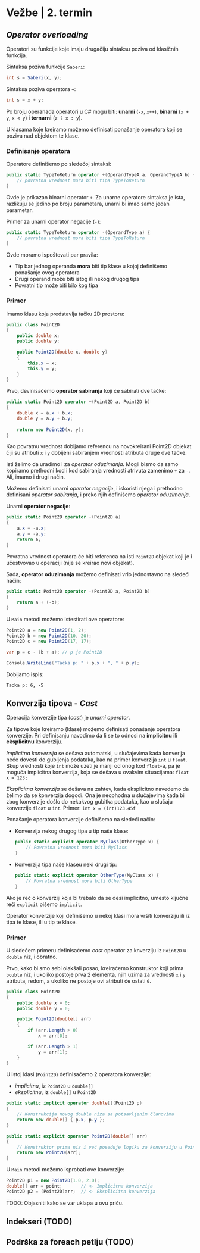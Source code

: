 # Vežbe | 2. termin

## _Operator overloading_

Operatori su funkcije koje imaju drugačiju sintaksu poziva od klasičnih funkcija.

Sintaksa poziva funkcije `Saberi`:
```cs
int s = Saberi(x, y);
```

Sintaksa poziva operatora `+`:
```cs
int s = x + y;
```

Po broju operanada operatori u C# mogu biti: **unarni** (`-x`, `x++`), **binarni** (`x + y`, `x < y`) i **ternarni** (`z ? x : y`).

U klasama koje kreiramo možemo definisati ponašanje operatora koji se poziva nad objektom te klase.

### Definisanje operatora

Operatore definišemo po sledećoj sintaksi:

```cs
public static TypeToReturn operator +(OperandTypeA a, OperandTypeA b) {
    // povratna vrednost mora biti tipa TypeToReturn
}
```

Ovde je prikazan binarni operator `+`. Za unarne operatore sintaksa je ista, razlikuju se jedino po broju parametara, unarni bi imao samo jedan parametar.

Primer za unarni operator negacije (`-`):

```cs
public static TypeToReturn operator -(OperandType a) {
    // povratna vrednost mora biti tipa TypeToReturn
}
```

Ovde moramo ispoštovati par pravila:
- Tip bar jednog operanda **mora** biti tip klase u kojoj definišemo ponašanje ovog operatora
- Drugi operand može biti istog ili nekog drugog tipa
- Povratni tip može biti bilo kog tipa

### Primer

Imamo klasu koja predstavlja tačku 2D prostoru:

```cs
public class Point2D
{
    public double x;
    public double y;

    public Point2D(double x, double y)
    {
        this.x = x;
        this.y = y;
    }
}
```

Prvo, devinisaćemo **operator sabiranja** koji će sabirati dve tačke:

```cs
public static Point2D operator +(Point2D a, Point2D b)
{
    double x = a.x + b.x;
    double y = a.y + b.y;
    
    return new Point2D(x, y);
}
```

Kao povratnu vrednost dobijamo referencu na novokreirani Point2D objekat čiji su atributi `x` i `y` dobijeni sabiranjem vrednosti atributa druge dve tačke.

Isti želimo da uradimo i za _operator oduzimanja_. Mogli bismo da samo kopiramo prethodni kod i kod sabiranja vrednosti atrivuta zamenimo `+` za `-`. Ali, imamo i drugi način.

Možemo definisati unarni _operator negacije_, i iskoristi njega i prethodno definisani _operator sabiranja_, i preko njih definišemo _operator oduzimanja_.

Unarni **operator negacije**:

```cs
public static Point2D operator -(Point2D a)
{
    a.x = -a.x;
    a.y = -a.y;
    return a;
}
```

Povratna vrednost operatora će biti referenca na isti `Point2D` objekat koji je i učestvovao u operaciji (nije se kreirao novi objekat).

Sada, **operator oduzimanja** možemo definisati vrlo jednostavno na sledeći način:

```cs
public static Point2D operator -(Point2D a, Point2D b)
{
    return a + (-b);
}
```

U `Main` metodi možemo istestirati ove operatore:

```cs
Point2D a = new Point2D(1, 2);
Point2D b = new Point2D(10, 20);
Point2D c = new Point2D(17, 17);

var p = c - (b + a); // p je Point2D

Console.WriteLine("Tačka p: " + p.x + ", " + p.y);
```

Dobijamo ispis:

```
Tacka p: 6, -5
```


## Konverzija tipova - _Cast_

Operacija konverzije tipa (_cast_) je _unarni operator_. 

Za tipove koje kreiramo (klase) možemo definisati ponašanje operatora konverzije. Pri definisanju navodimo da li se to odnosi na **implicitnu** ili **eksplicitnu** konverziju.

_Implicitna konverzija_ se dešava automatski, u slučajevima kada konverija neće dovesti do gubljenja podataka, kao na primer konverzija `int` u `float`. Skup vrednosti koje `int` može uzeti je manji od onog kod `float`-a, pa je moguća implicitna konverzija, koja se dešava u ovakvim situacijama: `float x = 123;`

_Eksplicitna konverzija_ se dešava na zahtev, kada eksplicitno navedemo da želimo da se konverzija dogodi. Ona je neophodna u slučajevima kada bi zbog konverzije došlo do nekakvog gubitka podataka, kao u slučaju konverzije `float` u `int`. Primer: `int x = (int)123.45f`

Ponašanje operatora konverzije definišemo na sledeći način:

- Konverzija nekog drugog tipa u tip naše klase:
    ```cs
    public static explicit operator MyClass(OtherType x) {
        // Povratna vrednost mora biti MyClass
    }
    ```

- Konverzija tipa naše klaseu neki drugi tip:
    ```cs
    public static explicit operator OtherType(MyClass x) {
        // Povratna vrednost mora biti OtherType
    }
    ```

Ako je reč o konverziji koja bi trebalo da se desi implicitno, umesto ključne reči `explicit` pišemo `implicit`.

Operator konverzije koji definišemo u nekoj klasi mora vršiti konverziju ili iz tipa te klase, ili u tip te klase.


### Primer

U sledećem primeru definisaćemo _cast_ operator za knverziju iz `Point2D` u `double` niz, i obratno.

Prvo, kako bi smo sebi olakšali posao, kreiraćemo konstruktor koji prima `bouble` niz, i ukoliko postoje prva 2 elementa, njih uzima za vrednosti `x` i `y` atributa, redom, a ukoliko ne postoje ovi atributi će ostati `0`.

```cs
public class Point2D
{
    public double x = 0;
    public double y = 0;

    public Point2D(double[] arr)
    {
        if (arr.Length > 0)
            x = arr[0];

        if (arr.Length > 1)
            y = arr[1];
    }
}
```

U istoj klasi (`Point2D`) definisaćemo 2 operatora konverzije:
- _implicitnu_, iz `Point2D` u `double[]`
- _eksplicitnu_, iz `double[]` u `Point2D`

```cs
public static implicit operator double[](Point2D p)
{ 
    // Konstrukcija novog double niza sa potsavljenim članovima
    return new double[] { p.x, p.y }; 
}

public static explicit operator Point2D(double[] arr)
{
    // Konstruktor prima niz i već poseduje logiku za konverziju u Point2D
    return new Point2D(arr);
}
```

U `Main` metodi možemo isprobati ove konverzije:

```cs
Point2D p1 = new Point2D(1.0, 2.0);
double[] arr = point;       // <- Implicitna konverzija
Point2D p2 = (Point2D)arr;  // <- Eksplicitna konverzija
```

TODO: Objasniti kako se var uklapa u ovu priču.

## Indekseri (TODO)

## Podrška za foreach petlju (TODO)
